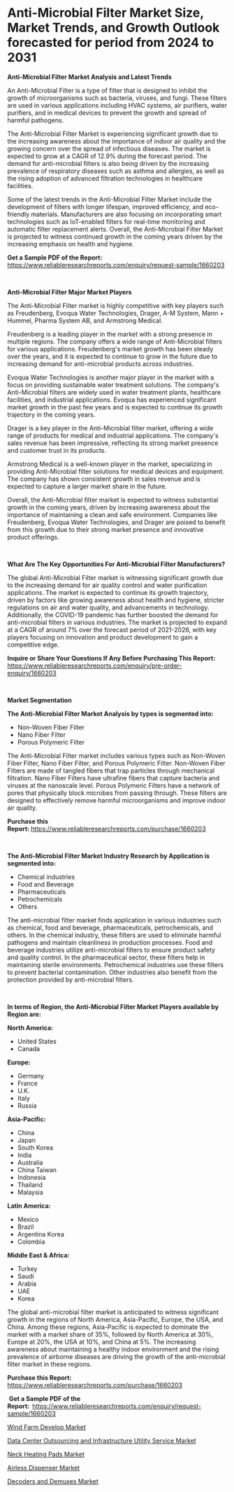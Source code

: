 <p><h1>Anti-Microbial Filter Market Size, Market Trends, and Growth Outlook forecasted for period from 2024 to 2031</h1></p><p><strong>Anti-Microbial Filter Market Analysis and Latest Trends</strong></p>
<p><p>An Anti-Microbial Filter is a type of filter that is designed to inhibit the growth of microorganisms such as bacteria, viruses, and fungi. These filters are used in various applications including HVAC systems, air purifiers, water purifiers, and in medical devices to prevent the growth and spread of harmful pathogens.</p><p>The Anti-Microbial Filter Market is experiencing significant growth due to the increasing awareness about the importance of indoor air quality and the growing concern over the spread of infectious diseases. The market is expected to grow at a CAGR of 12.9% during the forecast period. The demand for anti-microbial filters is also being driven by the increasing prevalence of respiratory diseases such as asthma and allergies, as well as the rising adoption of advanced filtration technologies in healthcare facilities.</p><p>Some of the latest trends in the Anti-Microbial Filter Market include the development of filters with longer lifespan, improved efficiency, and eco-friendly materials. Manufacturers are also focusing on incorporating smart technologies such as IoT-enabled filters for real-time monitoring and automatic filter replacement alerts. Overall, the Anti-Microbial Filter Market is projected to witness continued growth in the coming years driven by the increasing emphasis on health and hygiene.</p></p>
<p><strong>Get a Sample PDF of the Report:&nbsp;</strong> <a href="https://www.reliableresearchreports.com/enquiry/request-sample/1660203">https://www.reliableresearchreports.com/enquiry/request-sample/1660203</a></p>
<p>&nbsp;</p>
<p><strong>Anti-Microbial Filter Major Market Players</strong></p>
<p><p>The Anti-Microbial Filter market is highly competitive with key players such as Freudenberg, Evoqua Water Technologies, Drager, A-M System, Mann + Hummel, Pharma System AB, and Armstrong Medical. </p><p>Freudenberg is a leading player in the market with a strong presence in multiple regions. The company offers a wide range of Anti-Microbial filters for various applications. Freudenberg's market growth has been steady over the years, and it is expected to continue to grow in the future due to increasing demand for anti-microbial products across industries.</p><p>Evoqua Water Technologies is another major player in the market with a focus on providing sustainable water treatment solutions. The company's Anti-Microbial filters are widely used in water treatment plants, healthcare facilities, and industrial applications. Evoqua has experienced significant market growth in the past few years and is expected to continue its growth trajectory in the coming years.</p><p>Drager is a key player in the Anti-Microbial filter market, offering a wide range of products for medical and industrial applications. The company's sales revenue has been impressive, reflecting its strong market presence and customer trust in its products.</p><p>Armstrong Medical is a well-known player in the market, specializing in providing Anti-Microbial filter solutions for medical devices and equipment. The company has shown consistent growth in sales revenue and is expected to capture a larger market share in the future.</p><p>Overall, the Anti-Microbial filter market is expected to witness substantial growth in the coming years, driven by increasing awareness about the importance of maintaining a clean and safe environment. Companies like Freudenberg, Evoqua Water Technologies, and Drager are poised to benefit from this growth due to their strong market presence and innovative product offerings.</p></p>
<p>&nbsp;</p>
<p><strong>What Are The Key Opportunities For Anti-Microbial Filter Manufacturers?</strong></p>
<p><p>The global Anti-Microbial Filter market is witnessing significant growth due to the increasing demand for air quality control and water purification applications. The market is expected to continue its growth trajectory, driven by factors like growing awareness about health and hygiene, stricter regulations on air and water quality, and advancements in technology. Additionally, the COVID-19 pandemic has further boosted the demand for anti-microbial filters in various industries. The market is projected to expand at a CAGR of around 7% over the forecast period of 2021-2026, with key players focusing on innovation and product development to gain a competitive edge.</p></p>
<p><strong>Inquire or Share Your Questions If Any Before Purchasing This Report:</strong> <a href="https://www.reliableresearchreports.com/enquiry/pre-order-enquiry/1660203">https://www.reliableresearchreports.com/enquiry/pre-order-enquiry/1660203</a></p>
<p>&nbsp;</p>
<p><strong>Market Segmentation</strong></p>
<p><strong>The Anti-Microbial Filter Market Analysis by types is segmented into:</strong></p>
<p><ul><li>Non-Woven Fiber Filter</li><li>Nano Fiber Filter</li><li>Porous Polymeric Filter</li></ul></p>
<p><p>The Anti-Microbial Filter market includes various types such as Non-Woven Fiber Filter, Nano Fiber Filter, and Porous Polymeric Filter. Non-Woven Fiber Filters are made of tangled fibers that trap particles through mechanical filtration. Nano Fiber Filters have ultrafine fibers that capture bacteria and viruses at the nanoscale level. Porous Polymeric Filters have a network of pores that physically block microbes from passing through. These filters are designed to effectively remove harmful microorganisms and improve indoor air quality.</p></p>
<p><strong>Purchase this Report:&nbsp;</strong><a href="https://www.reliableresearchreports.com/purchase/1660203">https://www.reliableresearchreports.com/purchase/1660203</a></p>
<p>&nbsp;</p>
<p><strong>The Anti-Microbial Filter Market Industry Research by Application is segmented into:</strong></p>
<p><ul><li>Chemical industries</li><li>Food and Beverage</li><li>Pharmaceuticals</li><li>Petrochemicals</li><li>Others</li></ul></p>
<p><p>The anti-microbial filter market finds application in various industries such as chemical, food and beverage, pharmaceuticals, petrochemicals, and others. In the chemical industry, these filters are used to eliminate harmful pathogens and maintain cleanliness in production processes. Food and beverage industries utilize anti-microbial filters to ensure product safety and quality control. In the pharmaceutical sector, these filters help in maintaining sterile environments. Petrochemical industries use these filters to prevent bacterial contamination. Other industries also benefit from the protection provided by anti-microbial filters.</p></p>
<p>&nbsp;</p>
<p><strong>In terms of Region, the Anti-Microbial Filter Market Players available by Region are:</strong></p>
<p>
    <p> <strong> North America: </strong>
        <ul>
            <li>United States</li>
            <li>Canada</li>
        </ul>
        </p> 
    <p> <strong> Europe: </strong>
        <ul>
            <li>Germany</li>
            <li>France</li>
            <li>U.K.</li>
            <li>Italy</li>
            <li>Russia</li>
        </ul>
        </p> 
    <p> <strong> Asia-Pacific: </strong>
        <ul>
            <li>China</li>
            <li>Japan</li>
            <li>South Korea</li>
            <li>India</li>
            <li>Australia</li>
            <li>China Taiwan</li>
            <li>Indonesia</li>
            <li>Thailand</li>
            <li>Malaysia</li>
        </ul>
        </p> 
    <p> <strong> Latin America: </strong>
        <ul>
            <li>Mexico</li>
            <li>Brazil</li>
            <li>Argentina Korea</li>
            <li>Colombia</li>
        </ul>
        </p> 
    <p> <strong> Middle East & Africa: </strong>
        <ul>
            <li>Turkey</li>
            <li>Saudi</li>
            <li>Arabia</li>
            <li>UAE</li>
            <li>Korea</li>
        </ul>
    </p>
    </p>
<p><p>The global anti-microbial filter market is anticipated to witness significant growth in the regions of North America, Asia-Pacific, Europe, the USA, and China. Among these regions, Asia-Pacific is expected to dominate the market with a market share of 35%, followed by North America at 30%, Europe at 20%, the USA at 10%, and China at 5%. The increasing awareness about maintaining a healthy indoor environment and the rising prevalence of airborne diseases are driving the growth of the anti-microbial filter market in these regions.</p></p>
<p><strong>Purchase this Report: </strong><a href="https://www.reliableresearchreports.com/purchase/1660203">https://www.reliableresearchreports.com/purchase/1660203</a></p>
<p>&nbsp;<strong>Get a Sample PDF of the Report:&nbsp;&nbsp;</strong><a href="https://www.reliableresearchreports.com/enquiry/request-sample/1660203">https://www.reliableresearchreports.com/enquiry/request-sample/1660203</a></p>
<p><strong></strong></p>
<p><p><a href="https://pretty-mail-caf.notion.site/Wind-Farm-Develop-Market-Research-Report-Provides-thorough-Industry-Overview-which-offers-an-In-Dep-9f0c9796a55240938cb40879b7294cfe">Wind Farm Develop Market</a></p><p><a href="https://full-wildebeest-80b.notion.site/Data-Center-Outsourcing-and-Infrastructure-Utility-Service-Market-Offers-Provide-Insightful-Data-for-52f431fe522c408fb00a4c365620dc57">Data Center Outsourcing and Infrastructure Utility Service Market</a></p><p><a href="https://view.publitas.com/reportprime-1/neck-heating-pads-market-research-report-unlocks-analysis-on-the-market-financial-status-market-size-and-market-revenue-upto-2031/">Neck Heating Pads Market</a></p><p><a href="https://view.publitas.com/reportprime-1/airless-dispenser-market-provides-detailed-segmentation-of-this-market-based-on-type-application-and-region-and-forecast-for-the-period-from-2024-2031/">Airless Dispenser Market</a></p><p><a href="https://flame-sidecar-702.notion.site/Decoders-and-Demuxes-Market-Offers-Provide-Insightful-Data-for-the-Time-Period-from-2024-to-2031-and-445d63d9cd2a492d81c895c0bd00b666">Decoders and Demuxes Market</a></p></p>